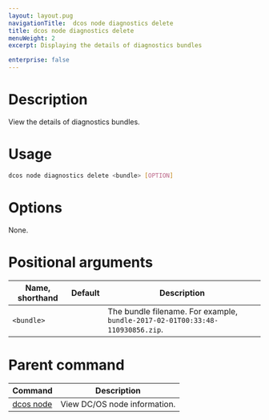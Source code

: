 ```yaml
---
layout: layout.pug
navigationTitle:  dcos node diagnostics delete
title: dcos node diagnostics delete
menuWeight: 2
excerpt: Displaying the details of diagnostics bundles

enterprise: false
---
```


    
# Description
View the details of diagnostics bundles.

# Usage

```bash
dcos node diagnostics delete <bundle> [OPTION]
```

# Options

None.

# Positional arguments

| Name, shorthand | Default | Description |
|---------|-------------|-------------|
| `<bundle>`   |             |  The bundle filename. For example, `bundle-2017-02-01T00:33:48-110930856.zip`. |

# Parent command

| Command | Description |
|---------|-------------|
| [dcos node](/1.11/cli/command-reference/dcos-node/) | View DC/OS node information. |

<!-- # Examples -->
